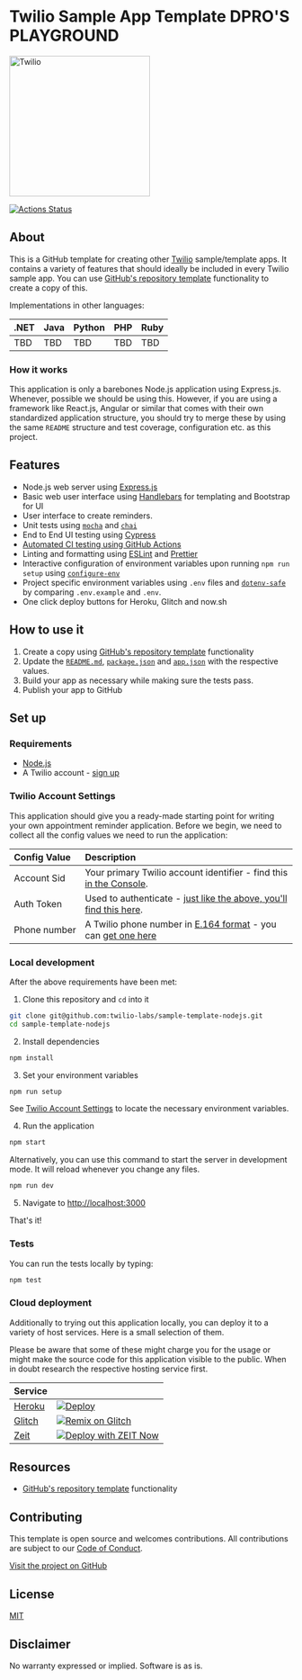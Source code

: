 # Twilio Sample App Template DPRO'S PLAYGROUND

<a  href="https://www.twilio.com">
<img  src="https://static0.twilio.com/marketing/bundles/marketing/img/logos/wordmark-red.svg"  alt="Twilio"  width="250"  />
</a>
 
[![Actions Status](https://github.com/twilio-labs/sample-template-nodejs/workflows/Node%20CI/badge.svg)](https://github.com/twilio-labs/sample-appointment-reminders/actions)

## About

This is a GitHub template for creating other [Twilio] sample/template apps. It contains a variety of features that should ideally be included in every Twilio sample app. You can use [GitHub's repository template](https://help.github.com/en/github/creating-cloning-and-archiving-repositories/creating-a-repository-from-a-template) functionality to create a copy of this.

Implementations in other languages:

| .NET | Java | Python | PHP | Ruby |
| :--- | :--- | :----- | :-- | :--- |
| TBD  | TBD  | TBD    | TBD | TBD  |

### How it works

This application is only a barebones Node.js application using Express.js. Whenever, possible we should be using this. However, if you are using a framework like React.js, Angular or similar that comes with their own standardized application structure, you should try to merge these by using the same `README` structure and test coverage, configuration etc. as this project.

<!--
**TODO: UML Diagram**

We can render UML diagrams using [Mermaid](https://mermaidjs.github.io/).


**TODO: Describe how it works**
-->

## Features

- Node.js web server using [Express.js](https://npm.im/express)
- Basic web user interface using [Handlebars](https://npm.im/express-handlebars) for templating and Bootstrap for UI
- User interface to create reminders.
- Unit tests using [`mocha`](https://npm.im/mocha) and [`chai`](https://npm.im/chai)
- End to End UI testing using [Cypress](https://www.cypress.io/)
- [Automated CI testing using GitHub Actions](/.github/workflows/nodejs.yml)
- Linting and formatting using [ESLint](https://npm.im/eslint) and [Prettier](https://npm.im/prettier)
- Interactive configuration of environment variables upon running `npm run setup` using [`configure-env`](https://npm.im/configure-env)
- Project specific environment variables using `.env` files and [`dotenv-safe`](https://npm.im/dotenv-safe) by comparing `.env.example` and `.env`.
- One click deploy buttons for Heroku, Glitch and now.sh

## How to use it

1. Create a copy using [GitHub's repository template](https://help.github.com/en/github/creating-cloning-and-archiving-repositories/creating-a-repository-from-a-template) functionality
2. Update the [`README.md`](README.md), [`package.json`](package.json) and [`app.json`](app.json) with the respective values.
3. Build your app as necessary while making sure the tests pass.
4. Publish your app to GitHub

## Set up

### Requirements

- [Node.js](https://nodejs.org/)
- A Twilio account - [sign up](https://www.twilio.com/try-twilio)

### Twilio Account Settings

This application should give you a ready-made starting point for writing your
own appointment reminder application. Before we begin, we need to collect
all the config values we need to run the application:

| Config&nbsp;Value | Description                                                                                                                                                  |
| :---------------- | :----------------------------------------------------------------------------------------------------------------------------------------------------------- |
| Account&nbsp;Sid  | Your primary Twilio account identifier - find this [in the Console](https://www.twilio.com/console).                                                         |
| Auth&nbsp;Token   | Used to authenticate - [just like the above, you'll find this here](https://www.twilio.com/console).                                                         |
| Phone&nbsp;number | A Twilio phone number in [E.164 format](https://en.wikipedia.org/wiki/E.164) - you can [get one here](https://www.twilio.com/console/phone-numbers/incoming) |

### Local development

After the above requirements have been met:

1. Clone this repository and `cd` into it

```bash
git clone git@github.com:twilio-labs/sample-template-nodejs.git
cd sample-template-nodejs
```

2. Install dependencies

```bash
npm install
```

3. Set your environment variables

```bash
npm run setup
```

See [Twilio Account Settings](#twilio-account-settings) to locate the necessary environment variables.

4. Run the application

```bash
npm start
```

Alternatively, you can use this command to start the server in development mode. It will reload whenever you change any files.

```bash
npm run dev
```

5. Navigate to [http://localhost:3000](http://localhost:3000)

That's it!

### Tests

You can run the tests locally by typing:

```bash
npm test
```

### Cloud deployment

Additionally to trying out this application locally, you can deploy it to a variety of host services. Here is a small selection of them.

Please be aware that some of these might charge you for the usage or might make the source code for this application visible to the public. When in doubt research the respective hosting service first.

| Service                           |                                                                                                                                                                                                                           |
| :-------------------------------- | :------------------------------------------------------------------------------------------------------------------------------------------------------------------------------------------------------------------------ |
| [Heroku](https://www.heroku.com/) | [![Deploy](https://www.herokucdn.com/deploy/button.svg)](https://heroku.com/deploy)                                                                                                                                       |
| [Glitch](https://glitch.com)      | [![Remix on Glitch](https://cdn.glitch.com/2703baf2-b643-4da7-ab91-7ee2a2d00b5b%2Fremix-button.svg)](https://glitch.com/edit/#!/remix/clone-from-repo?REPO_URL=https://github.com/twilio-labs/sample-template-nodejs.git) |
| [Zeit](https://zeit.co/)          | [![Deploy with ZEIT Now](https://zeit.co/button)](https://zeit.co/new/project?template=https://github.com/twilio-labs/sample-template-nodejs/tree/master)                                                                 |

## Resources

- [GitHub's repository template](https://help.github.com/en/github/creating-cloning-and-archiving-repositories/creating-a-repository-from-a-template) functionality

## Contributing

This template is open source and welcomes contributions. All contributions are subject to our [Code of Conduct](https://github.com/twilio-labs/.github/blob/master/CODE_OF_CONDUCT.md).

[Visit the project on GitHub](https://github.com/twilio-labs/sample-template-nodejs)

## License

[MIT](http://www.opensource.org/licenses/mit-license.html)

## Disclaimer

No warranty expressed or implied. Software is as is.

[twilio]: https://www.twilio.com
